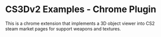 # CS3Dv2 Examples - Chrome Plugin

This is a chrome extension that implements a 3D object viewer into CS2 steam market pages for support weapons and textures.